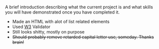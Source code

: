 A brief introduction describing what the current project is and what skills you will have demonstrated once you have completed it.

- Made an HTML with alot of list related elements
- Used [W3](https://validator.w3.org/) Validator
- Still looks shitty, mostly on purpose
- <del>Should probably remove retarded capital letter use, someday. Thanks brain!</del>